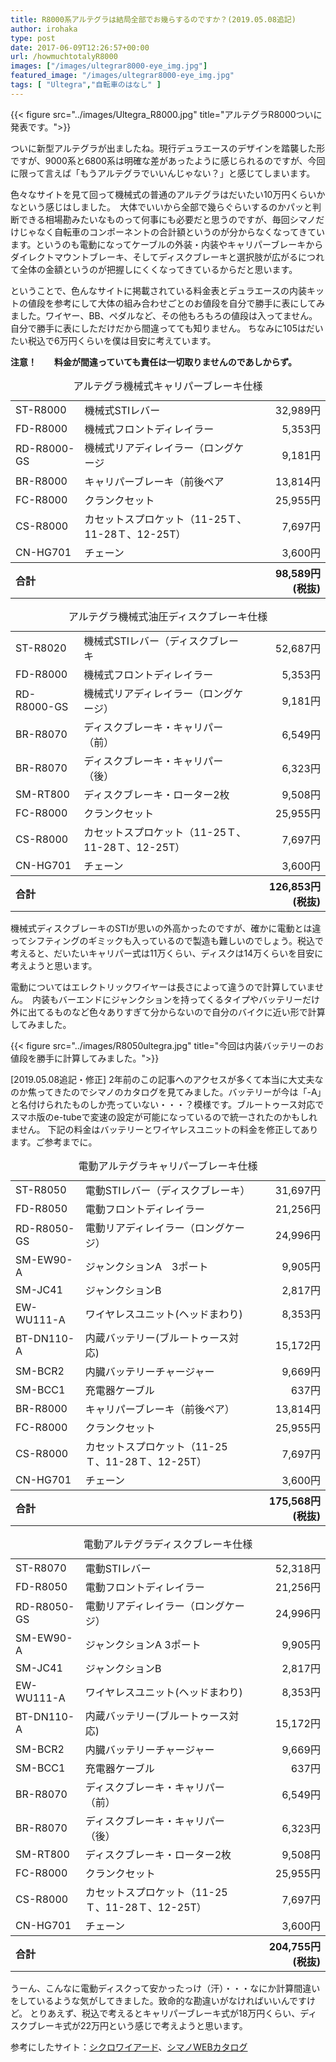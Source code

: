 ```yaml
---
title: R8000系アルテグラは結局全部でお幾らするのですか？(2019.05.08追記)
author: irohaka
type: post
date: 2017-06-09T12:26:57+00:00
url: /howmuchtotalyR8000
images: ["/images/ultegrar8000-eye_img.jpg"]
featured_image: "/images/ultegrar8000-eye_img.jpg"
tags: [ "Ultegra","自転車のはなし" ]
---
```


{{< figure src="../images/Ultegra_R8000.jpg" title="アルテグラR8000ついに発表です。">}}

ついに新型アルテグラが出ましたね。現行デュラエースのデザインを踏襲した形ですが、9000系と6800系は明確な差があったように感じられるのですが、今回に限って言えば「もうアルテグラでいいんじゃない？」と感じてしまいます。
  
色々なサイトを見て回って機械式の普通のアルテグラはだいたい10万円くらいかなという感じはしました。　大体でいいから全部で幾らぐらいするのかパッと判断できる相場勘みたいなものって何事にも必要だと思うのですが、毎回シマノだけじゃなく自転車のコンポーネントの合計額というのが分からなくなってきています。というのも電動になってケーブルの外装・内装やキャリパーブレーキからダイレクトマウントブレーキ、そしてディスクブレーキと選択肢が広がるにつれて全体の金額というのが把握しにくくなってきているからだと思います。
  
ということで、色んなサイトに掲載されている料金表とデュラエースの内装キットの値段を参考にして大体の組み合わせごとのお値段を自分で勝手に表にしてみました。ワイヤー、BB、ペダルなど、その他もろもろの値段は入ってません。自分で勝手に表にしただけだから間違ってても知りません。
ちなみに105はだいたい税込で6万円くらいを僕は目安に考えています。
  
**注意！　　料金が間違っていても責任は一切取りませんのであしからず。**

<table><caption>アルテグラ機械式キャリパーブレーキ仕様</caption>
<tr><td>ST-R8000</td><td>機械式STIレバー</td><td align="right">32,989円</td></tr>
<tr><td>FD-R8000</td><td>機械式フロントディレイラー</td><td align="right">5,353円</td></tr>
<tr><td>RD-R8000-GS</td><td>機械式リアディレイラー（ロングケージ</td><td align="right">9,181円</td></tr>
<tr><td>BR-R8000</td><td>キャリパーブレーキ（前後ペア</td><td align="right">13,814円</td></tr>
<tr><td>FC-R8000</td><td>クランクセット</td><td align="right">25,955円</td></tr>
<tr><td>CS-R8000</td><td>カセットスプロケット（11-25Ｔ、11-28Ｔ、12-25T）</td><td align="right">7,697円</td></tr>
<tr><td>CN-HG701</td><td>チェーン</td><td align="right">3,600円</td></tr>
<tr><th style="text-align:left" colspan="2">合計</th><th style="text-align:right">98,589円(税抜)</th></tr>
</table>
  
<table><caption>アルテグラ機械式油圧ディスクブレーキ仕様</caption> 
<tr><td>ST-R8020</td> <td>機械式STIレバー（ディスクブレーキ</td><td align="right">52,687円</td></tr>
<tr><td>FD-R8000</td><td>機械式フロントディレイラー</td><td align="right">5,353円</td></tr>
<tr><td>RD-R8000-GS</td><td>機械式リアディレイラー（ロングケージ）</td><td align="right">9,181円</td></tr>
<tr><td>BR-R8070</td><td>ディスクブレーキ・キャリパー（前）</td><td align="right">6,549円</td></tr>
<tr><td>BR-R8070</td><td>ディスクブレーキ・キャリパー（後）</td><td align="right">6,323円</td></tr>
<tr><td>SM-RT800</td><td>ディスクブレーキ・ローター2枚</td><td align="right">9,508円</td></tr>
<tr><td>FC-R8000</td><td>クランクセット</td><td align="right">25,955円</td></tr>
<tr><td>CS-R8000</td><td>カセットスプロケット（11-25Ｔ、11-28Ｔ、12-25T）</td><td align="right">7,697円</td></tr>
<tr><td>CN-HG701</td><td>チェーン</td><td align="right">3,600円</td></tr><tr>
<th style="text-align:left" colspan="2">合計</td><th style="text-align:right">126,853円(税抜)</th></tr> </table> 

        
機械式ディスクブレーキのSTIが思いの外高かったのですが、確かに電動とは違ってシフティングのギミックも入っているので製造も難しいのでしょう。税込で考えると、だいたいキャリパー式は11万くらい、ディスクは14万くらいを目安に考えようと思います。
    
電動についてはエレクトリックワイヤーは長さによって違うので計算していません。　内装もバーエンドにジャンクションを持ってくるタイプやバッテリーだけ外に出てるものなど色々ありすぎて分からないので自分のバイクに近い形で計算してみました。
    
  
{{< figure src="../images/R8050ultegra.jpg" title="今回は内装バッテリーのお値段を勝手に計算してみました。">}}
    
  
[2019.05.08追記・修正]
2年前のこの記事へのアクセスが多くて本当に大丈夫なのか焦ってきたのでシマノのカタログを見てみました。バッテリーが今は「-A」と名付けられたものしか売っていない・・・？模様です。ブルートゥース対応でスマホ版のe-tubeで変速の設定が可能になっているので統一されたのかもしれません。
下記の料金はバッテリーとワイヤレスユニットの料金を修正してあります。ご参考までに。
  
<table>
<caption>電動アルテグラキャリパーブレーキ仕様</caption> 
<tr><td>ST-R8050</td><td>電動STIレバー（ディスクブレーキ）</td><td align="right">31,697円</td></tr>
<tr><td>FD-R8050</td> <td>電動フロントディレイラー</td><td align="right">21,256円</td></tr>
<tr><td>RD-R8050-GS</td><td>電動リアディレイラー（ロングケージ）</td><td align="right">24,996円</td></tr>
<tr><td>SM-EW90-A</td><td>ジャンクションA　3ポート</td><td align="right">9,905円</td></tr>
<tr><td>SM-JC41</td><td>ジャンクションB</td><td align="right">2,817円</td></tr>
<tr><td>EW-WU111-A</td><td>ワイヤレスユニット(ヘッドまわり)</td><td align="right">8,353円</td></tr>
<tr><td>BT-DN110-A</td><td>内蔵バッテリー(ブルートゥース対応)</td><td align="right">15,172円</td></tr>
<tr><td>SM-BCR2</td><td>内臓バッテリーチャージャー</td><td align="right">9,669円</td></tr>
<tr><td>SM-BCC1</td><td>充電器ケーブル</td><td align="right">637円</td></tr>
<tr><td>BR-R8000</td><td>キャリパーブレーキ（前後ペア）</td><td align="right">13,814円</td></tr>
<tr><td>FC-R8000</td><td>クランクセット</td><td align="right">25,955円</td></tr>
<tr><td>CS-R8000</td><td>カセットスプロケット（11-25Ｔ、11-28Ｔ、12-25T）</td><td align="right">7,697円</td></tr>
<tr><td>CN-HG701</td><td>チェーン</td><td align="right">3,600円</td></tr>
<tr><th style="text-align:left" colspan="2">合計</th><th style="text-align:right">175,568円(税抜)</th></tr></table>
  
  
<table>
<caption>電動アルテグラディスクブレーキ仕様</caption> 
<tr><td>ST-R8070</td><td>電動STIレバー</td><td align="right">52,318円</td></tr>
<tr><td>FD-R8050</td><td>電動フロントディレイラー</td><td align="right">21,256円</td></tr>
<tr><td>RD-R8050-GS</td><td>電動リアディレイラー（ロングケージ）</td><td align="right">24,996円</td></tr>
<tr><td>SM-EW90-A</td><td>ジャンクションA 3ポート</td> <td align="right">9,905円</td></tr>
<tr><td>SM-JC41</td><td>ジャンクションB</td><td align="right">2,817円</td></tr>
<tr><td>EW-WU111-A</td><td>ワイヤレスユニット(ヘッドまわり)</td><td align="right">8,353円</td></tr>
<tr><td>BT-DN110-A</td><td>内蔵バッテリー(ブルートゥース対応)</td><td align="right">15,172円</td></tr>
<tr><td>SM-BCR2</td><td>内臓バッテリーチャージャー</td><td align="right">9,669円</td></tr>
<tr><td>SM-BCC1</td><td>充電器ケーブル</td><td align="right">637円</td></tr>
<tr><td>BR-R8070</td><td>ディスクブレーキ・キャリパー（前）</td><td align="right">6,549円</td></tr>
<tr><td>BR-R8070</td><td>ディスクブレーキ・キャリパー（後）</td><td align="right">6,323円</td></tr>
<tr><td>SM-RT800</td><td>ディスクブレーキ・ローター2枚</td><td align="right">9,508円</td></tr>
<tr><td>FC-R8000</td><td>クランクセット</td><td align="right">25,955円</td></tr>
<tr><td>CS-R8000</td><td>カセットスプロケット（11-25Ｔ、11-28Ｔ、12-25T）</td><td align="right">7,697円</td></tr>
<tr><td>CN-HG701</td><td>チェーン</td><td align="right">3,600円</td></tr>
<tr><th style="text-align:left" colspan="2">合計</th><th style="text-align:right">204,755円(税抜)</th></tr></table>
      

うーん、こんなに電動ディスクって安かったっけ（汗）・・・なにか計算間違いをしているような気がしてきました。致命的な勘違いがなければいいんですけど。
とりあえず、税込で考えるとキャリパーブレーキ式が18万円くらい、ディスクブレーキ式が22万円という感じで考えようと思います。

参考にしたサイト：[シクロワイアード](http://www.cyclowired.jp/news/node/234572)、[シマノWEBカタログ](http://set.shimano.co.jp/bc_catalog/bg/book.html)
